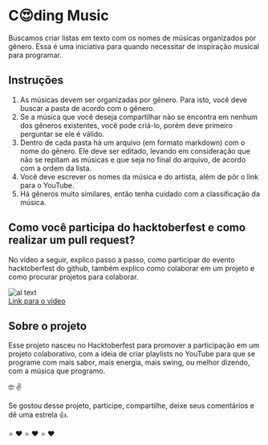 # C:heart_eyes:ding Music

Buscamos criar listas em texto com os nomes de músicas organizados por gênero. Essa é uma iniciativa para quando necessitar de inspiração musical para programar.

## Instruções

1. As músicas devem ser organizadas por gênero. Para isto, você deve buscar a pasta de acordo com o gênero.
2. Se a música que você deseja compartilhar não se encontra em nenhum dos gêneros existentes, você pode criá-lo, porém deve primeiro perguntar se ele é válido.
3. Dentro de cada pasta há um arquivo (em formato markdown) com o nome do gênero. Ele deve ser editado, levando em consideração que não se repitam as músicas e que seja no final do arquivo, de acordo com a ordem da lista.
4. Você deve escrever os nomes da música e do artista, além de pôr o link para o YouTube.
5. Há gêneros muito similares, então tenha cuidado com a classificação da música.

## Como você participa do hacktoberfest e como realizar um pull request?

 No vídeo a seguir, explico passo a passo, como participar do evento hacktoberfest do github, também explico como colaborar em um projeto e como procurar projetos para colaborar.

 
![al text](https://i.ytimg.com/vi/8MQN0U1AwgU/hqdefault.jpg "Video youtube") <br>
[Link para o vídeo](https://www.youtube.com/watch?v=8MQN0U1AwgU)

## Sobre o projeto

Esse projeto nasceu no Hacktoberfest para promover a participação em um projeto colaborativo, com a ideia de criar playlists no YouTube para que se programe com mais sabor, mais energia, mais swing, ou melhor dizendo, com a música que programo.

:nerd_face: :v:

Se gostou desse projeto, participe, compartilhe, deixe seus comentários e dê uma estrela :thumbsup:.

:star: :heart: :star: :heart: :star: :heart: 
